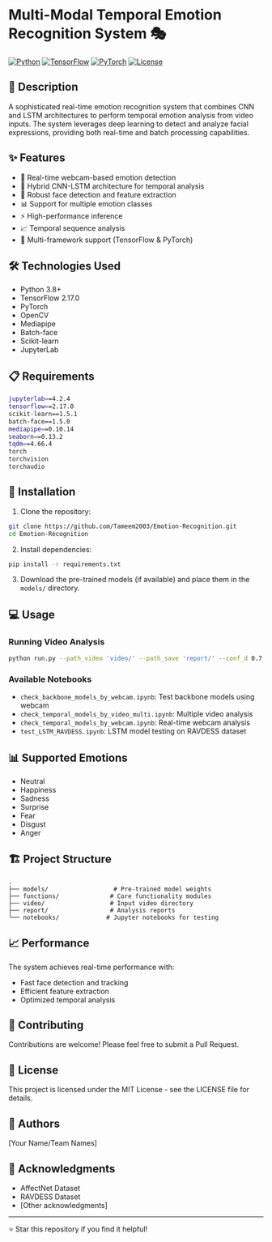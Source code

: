 # Multi-Modal Temporal Emotion Recognition System 🎭

[![Python](https://img.shields.io/badge/Python-3.8+-blue.svg)](https://www.python.org/downloads/)
[![TensorFlow](https://img.shields.io/badge/TensorFlow-2.17.0-orange.svg)](https://tensorflow.org/)
[![PyTorch](https://img.shields.io/badge/PyTorch-Latest-red.svg)](https://pytorch.org/)
[![License](https://img.shields.io/badge/License-MIT-green.svg)](https://opensource.org/licenses/MIT)

## 📝 Description

A sophisticated real-time emotion recognition system that combines CNN and LSTM architectures to perform temporal emotion analysis from video inputs. The system leverages deep learning to detect and analyze facial expressions, providing both real-time and batch processing capabilities.

## ✨ Features

- 🎥 Real-time webcam-based emotion detection
- 🧠 Hybrid CNN-LSTM architecture for temporal analysis
- 👤 Robust face detection and feature extraction
- 📊 Support for multiple emotion classes
- ⚡ High-performance inference
- 📈 Temporal sequence analysis
- 🔄 Multi-framework support (TensorFlow & PyTorch)

## 🛠️ Technologies Used

- Python 3.8+
- TensorFlow 2.17.0
- PyTorch
- OpenCV
- Mediapipe
- Batch-face
- Scikit-learn
- JupyterLab

## 📋 Requirements

```bash
jupyterlab==4.2.4
tensorflow==2.17.0
scikit-learn==1.5.1
batch-face==1.5.0
mediapipe==0.10.14
seaborn==0.13.2
tqdm==4.66.4
torch
torchvision
torchaudio
```

## 🚀 Installation

1. Clone the repository:
```bash
git clone https://github.com/Tameem2003/Emotion-Recognition.git
cd Emotion-Recognition
```

2. Install dependencies:
```bash
pip install -r requirements.txt
```

3. Download the pre-trained models (if available) and place them in the `models/` directory.

## 💻 Usage

### Running Video Analysis
```bash
python run.py --path_video 'video/' --path_save 'report/' --conf_d 0.7
```

### Available Notebooks
- `check_backbone_models_by_webcam.ipynb`: Test backbone models using webcam
- `check_temporal_models_by_video_multi.ipynb`: Multiple video analysis
- `check_temporal_models_by_webcam.ipynb`: Real-time webcam analysis
- `test_LSTM_RAVDESS.ipynb`: LSTM model testing on RAVDESS dataset

## 📊 Supported Emotions

- Neutral
- Happiness
- Sadness
- Surprise
- Fear
- Disgust
- Anger

## 🏗️ Project Structure

```
.
├── models/                  # Pre-trained model weights
├── functions/              # Core functionality modules
├── video/                  # Input video directory
├── report/                 # Analysis reports
└── notebooks/             # Jupyter notebooks for testing
```

## 📈 Performance

The system achieves real-time performance with:
- Fast face detection and tracking
- Efficient feature extraction
- Optimized temporal analysis

## 🤝 Contributing

Contributions are welcome! Please feel free to submit a Pull Request.

## 📄 License

This project is licensed under the MIT License - see the LICENSE file for details.

## 👥 Authors

[Your Name/Team Names]

## 🙏 Acknowledgments

- AffectNet Dataset
- RAVDESS Dataset
- [Other acknowledgments]

---
⭐ Star this repository if you find it helpful!
